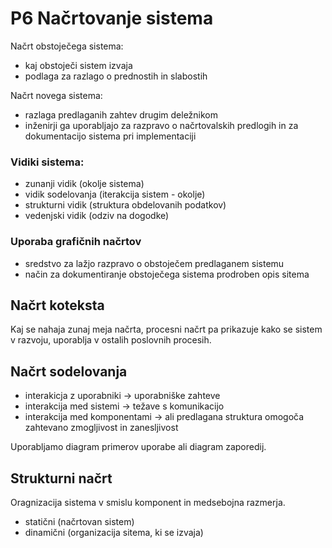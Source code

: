 # P6 Načrtovanje sistema
Načrt obstoječega sistema:
- kaj obstoječi sistem izvaja
- podlaga za razlago o prednostih in slabostih

Načrt novega sistema:
- razlaga predlaganih zahtev drugim deležnikom
- inženirji ga uporabljajo za razpravo o načrtovalskih predlogih in za dokumentacijo sistema pri implementaciji

### Vidiki sistema:
- zunanji vidik (okolje sistema)
- vidik sodelovanja (iterakcija sistem - okolje)
- strukturni vidik (struktura obdelovanih podatkov)
- vedenjski vidik (odziv na dogodke)

### Uporaba grafičnih načrtov
- sredstvo za lažjo razpravo o obstoječem predlaganem sistemu
- način za dokumentiranje obstoječega sistema
prodroben opis sitema

## Načrt koteksta
Kaj se nahaja zunaj meja načrta, procesni načrt pa prikazuje kako se sistem v razvoju, uporablja v ostalih poslovnih procesih.

## Načrt sodelovanja
- interakicja z uporabniki -> uporabniške zahteve
- interakcija med sistemi -> težave s komunikacijo
- interakcija med komponentami -> ali predlagana struktura omogoča zahtevano zmogljivost in zanesljivost

Uporabljamo diagram primerov uporabe ali diagram zaporedij.

## Strukturni načrt
Oragnizacija sistema v smislu komponent in medsebojna razmerja.
- statični (načrtovan sistem)
- dinamični (organizacija sitema, ki se izvaja)

